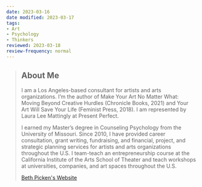 ```yaml
---
date: 2023-03-16
date modified: 2023-03-17
tags:
- Art
- Psychology
- Thinkers
reviewed: 2023-03-18
review-frequency: normal
---
```

> ## About Me
> I am a Los Angeles-based consultant for artists and arts organizations. I’m the author of Make Your Art No Matter What: Moving Beyond Creative Hurdles (Chronicle Books, 2021) and Your Art Will Save Your Life (Feminist Press, 2018).  I am represented by Laura Lee Mattingly at Present Perfect.
>
>I earned my Master’s degree in Counseling Psychology from the University of Missouri. Since 2010, I have provided career consultation, grant writing, fundraising, and financial, project, and strategic planning services for artists and arts organizations throughout the U.S. I team-teach an entrepreneurship course at the California Institute of the Arts School of Theater and teach workshops at universities, companies, and art spaces throughout the U.S.
>
> [Beth Picken's Website](https://www.bethpickens.com/about)